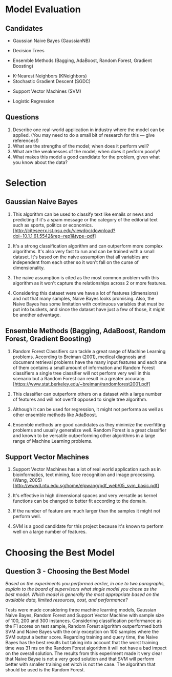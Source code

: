 # Model Evaluation

## Candidates

+ Gaussian Naive Bayes (GaussianNB)
- Decision Trees
+ Ensemble Methods (Bagging, AdaBoost, Random Forest, Gradient Boosting)
- K-Nearest Neighbors (KNeighbors)
- Stochastic Gradient Descent (SGDC)
+ Support Vector Machines (SVM)
- Logistic Regression

## Questions

1. Describe one real-world application in industry where the model can be applied. (You may need to do a small bit of research for this — give references!)
2. What are the strengths of the model; when does it perform well?
3. What are the weaknesses of the model; when does it perform poorly?
4. What makes this model a good candidate for the problem, given what you know about the data?


# Selection

## Gaussian Naive Bayes

1. This algorithm can be used to classify text like emails or news and predicting if it's a spam message or the category of the editorial text such as sports, politics or economics. [http://citeseerx.ist.psu.edu/viewdoc/download?doi=10.1.1.61.5542&rep=rep1&type=pdf]

2. It's a strong classification algorithm and can outperform more complex algorithms. It's also very fast to run and can be trained with a small dataset. It's based on the naive assumption that all variables are independent from each other so it won't fall on the curse of dimensionality.

3. The naive assumption is cited as the most common problem with this algorithm as it won't capture the relationships across 2 or more features.

4. Considering this dataset were we have a lot of features (dimensions) and not that many samples, Naive Bayes looks promising. Also, the Naive Bayes has some limitation with continuous variables that must be put into buckets, and since the dataset have just a few of those, it might be another advantage.

## Ensemble Methods (Bagging, AdaBoost, Random Forest, Gradient Boosting)

1. Random Forest Classifiers can tackle a great range of Machine Learning problems. According to Breiman (2001), medical diagnosis and document retrieval problems have the many input features and each one of them contains a small amount of information and Random Forest classifiers a single tree classifier will not perform very well in this scenario but a Random Forest can result in a greater accuracy. [https://www.stat.berkeley.edu/~breiman/randomforest2001.pdf]

2. This classifier can outperform others on a dataset with a large number of features and will not overfit opposed to single tree algorithm.

3. Although it can be used for regression, it might not performa as well as other ensemble methods like AdaBoost.

4. Ensemble methods are good candidates as they minimize the overfitting problems and usually generalize well. Random Forest is a great classifier and known to be versatile outperforming other algorithms in a large range of Machine Learning problems.


## Support Vector Machines

1. Support Vector Machines has a lot of real world application such as in bioinformatics, text mining, face recognition and image processing. (Wang, 2005) [http://www3.ntu.edu.sg/home/elpwang/pdf_web/05_svm_basic.pdf]

2. It's effective in high dimensional spaces and very versatile as kernel functions can be changed to better fit according to the domain.

3. If the number of feature are much larger than the samples it might not perform well.

4. SVM is a good candidate for this project because it's known to perform well on a large number of features.


# Choosing the Best Model

## Question 3 - Choosing the Best Model
*Based on the experiments you performed earlier, in one to two paragraphs, explain to the board of supervisors what single model you chose as the best model. Which model is generally the most appropriate based on the available data, limited resources, cost, and performance?*

Tests were made considering three machine learning models, Gaussian Naive Bayes, Random Forest and Support Vector Machine with sample size of 100, 200 and 300 instances. Considering classification performance as the F1 scores on test sample, Random Forest algorithm outperformed both SVM and Naive Bayes with the only exception on 100 samples where the SVM output a better score.
Regarding training and query time, the Naive Bayes has the best results but taking into account that the worst training time was 31 ms on the Random Forest algorithm it will not have a bad impact on the overall solution.
The results from this experiment made it very clear that Naive Bayse is not a very good solution and that SVM will perform better with smaller training set witch is not the case. The algorithm that should be used is the Random Forest.
